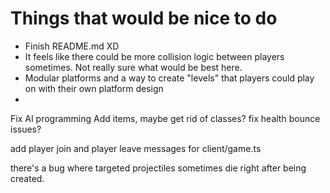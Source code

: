 # Things that would be nice to do

-   Finish README.md XD
-   It feels like there could be more collision logic between players sometimes. Not really sure what would be best here.
-   Modular platforms and a way to create "levels" that players could play on with their own platform design
-

Fix AI programming
Add items, maybe get rid of classes?
fix health bounce issues?

add player join and player leave messages for client/game.ts

there's a bug where targeted projectiles sometimes die right after being created.
